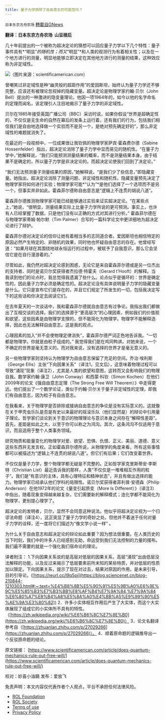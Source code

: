 ```yaml
---
title: 量子力学排除了自由意志的可能性吗？
---
```

`日本东京方舟农场` [轉載自GNews](https://gnews.org/zh-hans/2276103/)

**翻译：日本东京方舟农场  山豆根后**

几十年前提出的一个被称为超决定论的猜想可以回应量子力学以下几个特性：量子事件具有*“明显”*的随机性；而又*“明显”*和人类的观测行为有着相关性；以及在一个地方进行的测量，明显地能够立即决定在其他地方进行的测量的结果，这种效应称为非定域性。

![](https://assets.gnews.org/wp-content/uploads/2022/04/1-32.jpg)（图片来源：scientificamerican.com）

曾嘲笑过非定域性是种“幽灵般的超距作用”的爱因斯坦，始终认为量子力学还不够完整，应该还有被理论忽视掉的隐藏变量。超决定论是物理学家约翰·贝尔（John Bell）提出的一种激进的隐变量理论。他因一项1964年的，如今以他的名字命名的定理而闻名，该定理引人注目地揭示了量子力学的非定域性。

贝尔在1985年接受英国广播公司（BBC）采访时说，如果你假设“世界是超确定性的，不仅仅是无生命的自然在幕后的发条上运行着，还有我们的行为，包括我们相信我们是自由地选择做一个实验而不是另一个，是绝对预先确定好的”，那么非定域性的难题就消失了。

在最近的一段视频中，一位成果很让我钦佩的物理学家萨宾·霍森费尔德（Sabine Hossenfelder）指出，超决定论消除了量子力学中显而易见的随机性。“在量子力学中，”她解释说，“我们只能预测测量结果的概率，而不是测量结果本身。由于结果不是确定的，所以量子力学是非决定论的。而超决定论使我们回到了决定论。”

“我们无法预测量子测量结果的原因，”她解释说，“是我们少了些信息，”即隐藏变量。她指出，超决定论消除了测量问题、非定域性和随机性。隐藏变量预先决定了物理学家将如何进行实验；物理学家可能*“认为”*是他们选择了一个选项而不是另一个，但事实并非如此。霍森菲尔德称自由意志是“逻辑上不连贯的胡说八道”。

霍森菲尔德推测物理学家可能已经能够通过实验来证实超决定论。“在某些点上，”她说，“很明显，测量结果实际上比量子力学所说的更可预测。事实上，也许有人已经掌握了数据，只是他们没有以正确的方式对其进行分析。” 霍森菲尔德在与物理学家蒂姆·帕尔默（Tim Palmer）合写的一篇科学论文中更详细地为超决定论进行了辩护。

霍森菲尔德对决定论的信仰让她有着相当多的志同道合者。爱因斯坦也相信特定的原因必然产生特定的、非随机的效果，同时他也怀疑自由意志的存在。他曾经写道：“如果月球在其围绕地球永恒运行的过程中，被赋予了自我意识，那么它会坚信它是在自行漫游着的。”

尽管如此，我仍然对超决定论感到困惑，无论它是来自霍森菲尔德或是另一位杰出的支持者、同时是诺贝尔奖获得者杰拉德·特霍夫（Gerard t’Hooft）的解释。当我读到他们的论点时，我总觉得我遗漏了些什么。论点似乎是循环的：世界是确定性的，因此量子力学必须是确定性的。超决定论没有具体说明量子力学的隐藏变量是什么。它只是宣布它们是存在的，并且它们规定了所发生的一切，包括我决定写下的这些话和你决定去阅读它们。

在去年夏天的一次谈话中，我和霍森菲尔德就自由意志有过争论。我指出我们都做出了互相交谈的选择。我们的选择源于“更高层次”的心理因素，例如我们的价值观和欲望，这些因素是由物理学支撑的，但不能简化为物理学。物理学不能解释选择，因此也无法解释自由意志。这是我的观点。

心理因素的加入“并不会使物理定律消失”，霍森菲尔德严词正色地告诉我。“一切都是物理学。你就是由粒子组成的。” 我觉得我们是在鸡同鸭讲。对她来说，一个不确定的世界是毫无意义的。而对我来说，没有选择的世界才是毫无意义的。

另一些物理学家则坚持认为物理学为自由意志保留了充足的空间。乔治·埃利斯（George Ellis）主张“下向因果关系”（译注1，见文后），这意味着物理过程可以导致“涌现”现象（译注2），尤其是人类的欲望和意图，这转而又会影响我们的物理自我。数学家约翰·康卫（John Conway）和西蒙·科钦（Simon Kochen）在他们2009年的论文《强自由意志定理（The Strong Free Will Theorem）》中走得更远。他们提出了一个数学论证，类似于约翰·贝尔关于量子非定域性的定理，即我们有自由意志，因为粒子有自由意志。

在我看来，关于物理学是否排除或接纳自由意志的争论是没有实际意义的。这就像在关于甲壳虫乐队是否是有史以来最好的摇滚乐队（他们显然是）的辩论中引用量子理论。哲学家们谈论到关于意识的物理理论与意识本身之间存在“解释性差距”。首先，差距是如此之大，以至于你可以称之为鸿沟。其次，这条鸿沟不仅适用于意识，而且适用于整个人类事务领域。

研究物质和能量变化的物理学对爱、欲望、恐惧、仇恨、正义、美丽、道德、意义这些东西并无发言权。正如霍森菲尔德所说，从物理学的角度来看，所有这些事情都可以被描述为“逻辑上不连贯的胡说八道”。但它们有后果；它们改变着世界。

不仅仅是量子力学，整个物理学都无疑是不完整的。正如哲学家克里斯蒂安·李斯特（Christian List）最近告诉我的那样，人类“不仅仅是一堆堆相互作用的粒子”。我们是“有意识的主体，具有心理特征和精神状态”，并且有做出选择的能力。物理学家已经承认他们学科的局限性。诺贝尔奖获得者菲利普·安德森（Philip Anderson）在他1972年的论文《量变引起质变（More Is Different）》（译注3）中指出，随着现象变得越来越复杂，它们需要新的解释模式；连化学都不能简化为物理学，更别提心理学了。

超决定论的发明者，贝尔，显然不会同意这种说法。他似乎将超决定论视为一个归谬法命题（译注4），这正突显了量子力学的奇妙之处。但他并不着迷于任何对量子力学的诠释，还一度将它们描述为“像文学小说一样” 。

为什么关于自由意志和超决定论的辩论如此重要？因为想法很重要。在人类历史的当下时刻，我们中的许多人已经感到无助，命运受到我们无法控制的力量的摆布。我们最不需要的就是一个强化我们宿命论的理论。

译者附注：
1.下向因果关系说的是高层对低层的因果关系，高层“涌现”出由低层没法解释的功能，以及反过来揭示了低层要素前所未知的某些特质，并对低层的性质加以限定。下向因果关系，提示了现在对过去，结果对原因的作用，是未来引导，目的引导论。([https://reurl.cc/l9q5pj](https://blog.sciencenet.cn/blog-210844-1210303.html#:~:text=%E4%B8%8B%E5%90%91%E5%9B%A0%E6%9E%9C%E5%85%B3%E7%B3%BB%E8%AF%B4%E7%9A%84,%E7%9A%84%E6%80%A7%E8%B4%A8%E5%8A%A0%E4%BB%A5%E9%99%90%E5%AE%9A%E3%80%82))
2．许多小实体相互作用后产生了大实体，而这个大实体展现了组成它的小实体所不具有的特性。（[https://zh.wikipedia.org/wiki/%E6%B6%8C%E7%8E%B0](https://zh.wikipedia.org/wiki/%E6%B6%8C%E7%8E%B0)）
3．论文名翻译参考自（[https://zhuanlan.zhihu.com/p/27029266](https://zhuanlan.zhihu.com/p/27029266)）。
4．顺着原命题的逻辑推导出一个反驳原命题的结论。

原文链接：
[https://www.scientificamerican.com/article/does-quantum-mechanics-rule-out-free-will/](https://www.scientificamerican.com/article/does-quantum-mechanics-rule-out-free-will/)

校对：妙喜小油鍋
发布：爱放飞

 

免责声明：本文内容仅代表作者个人观点，平台不承担任何法律风险。

- [ROL Foundation](https://rolfoundation.org/)
- [ROL Society](https://rolsociety.org/)
- [Terms of use](https://gnews.org/terms-of-use-3/)
- [Privacy Policy](https://gnews.org/privacy-policy/)

